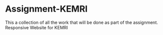 # Assignment-KEMRI
This a collection of all the work that will be done as part of the assignment. Responsive Website for KEMRI
